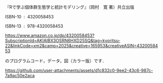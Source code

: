 『Rで学ぶ個体群生態学と統計モデリング』（岡村　寛 著）共立出版

ISBN-10 ‏ : ‎ 4320058453

ISBN-13 ‏ : ‎ 978-4320058453

https://www.amazon.co.jp/dp/4320058453?SubscriptionId=AKIAIBX3OSRN6HXD25SQ&tag=kyoritsu-22&linkCode=xm2&camp=2025&creative=165953&creativeASIN=4320058453

のプログラムコード，データ，図（カラー版）です．

https://github.com/user-attachments/assets/d1c832c0-9ee2-43c6-987c-7a9ac50e2aca
